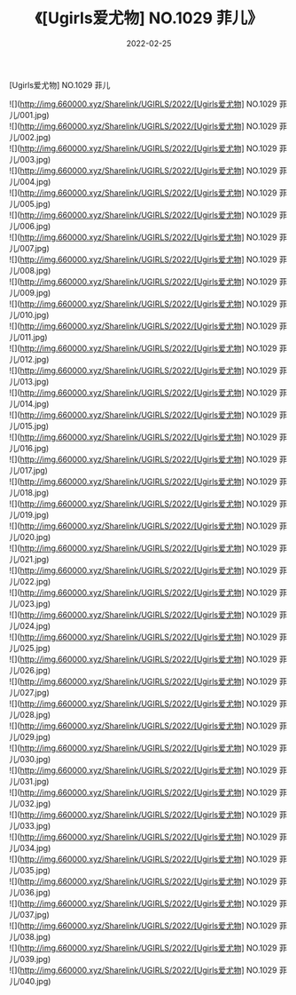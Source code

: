 ﻿---
layout: post
title:  《[Ugirls爱尤物] NO.1029 菲儿》
date:   2022-02-25
img: http://img.660000.xyz/Sharelink/UGIRLS/2022/[Ugirls爱尤物] NO.1029 菲儿/000.jpg
categories: [美女, 清纯, 唯美]
---

[Ugirls爱尤物] NO.1029 菲儿

 ![](http://img.660000.xyz/Sharelink/UGIRLS/2022/[Ugirls爱尤物] NO.1029 菲儿/001.jpg) <br>![](http://img.660000.xyz/Sharelink/UGIRLS/2022/[Ugirls爱尤物] NO.1029 菲儿/002.jpg) <br>![](http://img.660000.xyz/Sharelink/UGIRLS/2022/[Ugirls爱尤物] NO.1029 菲儿/003.jpg) <br>![](http://img.660000.xyz/Sharelink/UGIRLS/2022/[Ugirls爱尤物] NO.1029 菲儿/004.jpg) <br>![](http://img.660000.xyz/Sharelink/UGIRLS/2022/[Ugirls爱尤物] NO.1029 菲儿/005.jpg) <br>![](http://img.660000.xyz/Sharelink/UGIRLS/2022/[Ugirls爱尤物] NO.1029 菲儿/006.jpg) <br>![](http://img.660000.xyz/Sharelink/UGIRLS/2022/[Ugirls爱尤物] NO.1029 菲儿/007.jpg) <br>![](http://img.660000.xyz/Sharelink/UGIRLS/2022/[Ugirls爱尤物] NO.1029 菲儿/008.jpg) <br>![](http://img.660000.xyz/Sharelink/UGIRLS/2022/[Ugirls爱尤物] NO.1029 菲儿/009.jpg) <br>![](http://img.660000.xyz/Sharelink/UGIRLS/2022/[Ugirls爱尤物] NO.1029 菲儿/010.jpg) <br>![](http://img.660000.xyz/Sharelink/UGIRLS/2022/[Ugirls爱尤物] NO.1029 菲儿/011.jpg) <br>![](http://img.660000.xyz/Sharelink/UGIRLS/2022/[Ugirls爱尤物] NO.1029 菲儿/012.jpg) <br>![](http://img.660000.xyz/Sharelink/UGIRLS/2022/[Ugirls爱尤物] NO.1029 菲儿/013.jpg) <br>![](http://img.660000.xyz/Sharelink/UGIRLS/2022/[Ugirls爱尤物] NO.1029 菲儿/014.jpg) <br>![](http://img.660000.xyz/Sharelink/UGIRLS/2022/[Ugirls爱尤物] NO.1029 菲儿/015.jpg) <br>![](http://img.660000.xyz/Sharelink/UGIRLS/2022/[Ugirls爱尤物] NO.1029 菲儿/016.jpg) <br>![](http://img.660000.xyz/Sharelink/UGIRLS/2022/[Ugirls爱尤物] NO.1029 菲儿/017.jpg) <br>![](http://img.660000.xyz/Sharelink/UGIRLS/2022/[Ugirls爱尤物] NO.1029 菲儿/018.jpg) <br>![](http://img.660000.xyz/Sharelink/UGIRLS/2022/[Ugirls爱尤物] NO.1029 菲儿/019.jpg) <br>![](http://img.660000.xyz/Sharelink/UGIRLS/2022/[Ugirls爱尤物] NO.1029 菲儿/020.jpg) <br>![](http://img.660000.xyz/Sharelink/UGIRLS/2022/[Ugirls爱尤物] NO.1029 菲儿/021.jpg) <br>![](http://img.660000.xyz/Sharelink/UGIRLS/2022/[Ugirls爱尤物] NO.1029 菲儿/022.jpg) <br>![](http://img.660000.xyz/Sharelink/UGIRLS/2022/[Ugirls爱尤物] NO.1029 菲儿/023.jpg) <br>![](http://img.660000.xyz/Sharelink/UGIRLS/2022/[Ugirls爱尤物] NO.1029 菲儿/024.jpg) <br>![](http://img.660000.xyz/Sharelink/UGIRLS/2022/[Ugirls爱尤物] NO.1029 菲儿/025.jpg) <br>![](http://img.660000.xyz/Sharelink/UGIRLS/2022/[Ugirls爱尤物] NO.1029 菲儿/026.jpg) <br>![](http://img.660000.xyz/Sharelink/UGIRLS/2022/[Ugirls爱尤物] NO.1029 菲儿/027.jpg) <br>![](http://img.660000.xyz/Sharelink/UGIRLS/2022/[Ugirls爱尤物] NO.1029 菲儿/028.jpg) <br>![](http://img.660000.xyz/Sharelink/UGIRLS/2022/[Ugirls爱尤物] NO.1029 菲儿/029.jpg) <br>![](http://img.660000.xyz/Sharelink/UGIRLS/2022/[Ugirls爱尤物] NO.1029 菲儿/030.jpg) <br>![](http://img.660000.xyz/Sharelink/UGIRLS/2022/[Ugirls爱尤物] NO.1029 菲儿/031.jpg) <br>![](http://img.660000.xyz/Sharelink/UGIRLS/2022/[Ugirls爱尤物] NO.1029 菲儿/032.jpg) <br>![](http://img.660000.xyz/Sharelink/UGIRLS/2022/[Ugirls爱尤物] NO.1029 菲儿/033.jpg) <br>![](http://img.660000.xyz/Sharelink/UGIRLS/2022/[Ugirls爱尤物] NO.1029 菲儿/034.jpg) <br>![](http://img.660000.xyz/Sharelink/UGIRLS/2022/[Ugirls爱尤物] NO.1029 菲儿/035.jpg) <br>![](http://img.660000.xyz/Sharelink/UGIRLS/2022/[Ugirls爱尤物] NO.1029 菲儿/036.jpg) <br>![](http://img.660000.xyz/Sharelink/UGIRLS/2022/[Ugirls爱尤物] NO.1029 菲儿/037.jpg) <br>![](http://img.660000.xyz/Sharelink/UGIRLS/2022/[Ugirls爱尤物] NO.1029 菲儿/038.jpg) <br>![](http://img.660000.xyz/Sharelink/UGIRLS/2022/[Ugirls爱尤物] NO.1029 菲儿/039.jpg) <br>![](http://img.660000.xyz/Sharelink/UGIRLS/2022/[Ugirls爱尤物] NO.1029 菲儿/040.jpg) <br>